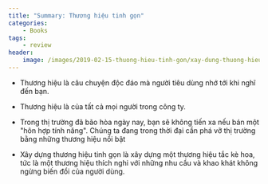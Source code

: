 ```yaml
---
title: "Summary: Thương hiệu tinh gọn"
categories: 
    - Books
tags:
    - review
header:
    image: /images/2019-02-15-thuong-hieu-tinh-gon/xay-dung-thuong-hieu-tinh-gon.jpg
---
```


- Thương hiệu là câu chuyện độc đáo mà người tiêu dùng nhớ tới khi nghĩ đến bạn. 

- Thương hiệu là của tất cả mọi người trong công ty. 

 

- Trong thị trường đã bão hòa ngày nay, bạn sẽ không tiến xa nếu bán một "hôn hợp tính năng". Chúng ta đang trong thời đại cần phá vỡ thị trường bằng những thương hiệu nổi bật 

- Xây dựng thương hiệu tinh gọn là xây dựng một thương hiệu tắc kè hoa, tức là một thương hiệu thích nghi với những nhu cầu và khao khát không ngừng biến đổi của người dùng. 